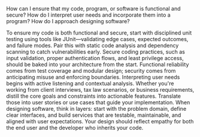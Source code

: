 
How can I ensure that my code, program, or software is functional and secure?
How do I interpret user needs and incorporate them into a program?
How do I approach designing software?




To ensure my code is both functional and secure, start with disciplined unit testing using tools like JUnit—validating edge cases, expected outcomes, and failure modes. Pair this with static code analysis and dependency scanning to catch vulnerabilities early. Secure coding practices, such as input validation, proper authentication flows, and least privilege access, should be baked into your architecture from the start. Functional reliability comes from test coverage and modular design; security comes from anticipating misuse and enforcing boundaries. Interpreting user needs begins with active listening and contextual analysis. Whether you're working from client interviews, tax law scenarios, or business requirements, distill the core goals and constraints into actionable features. Translate those into user stories or use cases that guide your implementation. When designing software, think in layers: start with the problem domain, define clear interfaces, and build services that are testable, maintainable, and aligned with user expectations. Your design should reflect empathy for both the end user and the developer who inherits your code.
